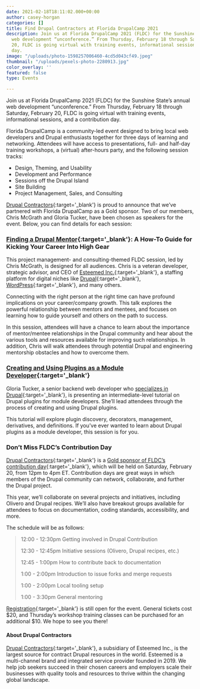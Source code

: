 ```yaml
---
date: 2021-02-18T18:11:02.000+00:00
author: casey-horgan
categories: []
title: Find Drupal Contractors at Florida DrupalCamp 2021
description: Join us at Florida DrupalCamp 2021 (FLDC) for the Sunshine State’s annual
  web development “unconference.” From Thursday, February 18 through Saturday, February
  20, FLDC is going virtual with training events, informational sessions, and a contribution
  day.
image: "/uploads/photo-1598257006460-4cd5d043cf49.jpeg"
thumbnail: "/uploads/pexels-photo-2280913.jpg"
color_overlay: ''
featured: false
type: Events

---
```

Join us at Florida DrupalCamp 2021 (FLDC) for the Sunshine State’s annual web development “unconference.” From Thursday, February 18 through Saturday, February 20, FLDC is going virtual with training events, informational sessions, and a contribution day.

Florida DrupalCamp is a community-led event designed to bring local web developers and Drupal enthusiasts together for three days of learning and networking. Attendees will have access to presentations, full- and half-day training workshops, a (virtual) after-hours party, and the following session tracks:

* Design, Theming, and Usability
* Development and Performance
* Sessions off the Drupal Island
* Site Building
* Project Management, Sales, and Consulting

[Drupal Contractors](https://www.drupalcontractors.com/){:target='_blank'} is proud to announce that we’ve partnered with Florida DrupalCamp as a Gold sponsor. Two of our members, Chris McGrath and Gloria Tucker, have been chosen as speakers for the event. Below, you can find details for each session:

### [Finding a Drupal Mentor](https://www.fldrupal.camp/sessions/project-management-and-consulting/finding-drupal-mentor-how-guide-kicking-you-career-high){:target='_blank'}: A How-To Guide for Kicking Your Career Into High Gear

This project management- and consulting-themed FLDC session, led by Chris McGrath, is designed for all audiences. Chris is a veteran developer, strategic advisor, and CEO of [Esteemed Inc.](https://esteemed.io/){:target='_blank'}, a staffing platform for digital niches like [Drupal](https://www.drupalcontractors.com/){:target='_blank'}, [WordPress](https://wpcontractors.com/){:target='_blank'}, and many others.

Connecting with the right person at the right time can have profound implications on your career/company growth. This talk explores the powerful relationship between mentors and mentees, and focuses on learning how to guide yourself and others on the path to success.

In this session, attendees will have a chance to learn about the importance of mentor/mentee relationships in the Drupal community and hear about the various tools and resources available for improving such relationships. In addition, Chris will walk attendees through potential Drupal and engineering mentorship obstacles and how to overcome them.

### [Creating and Using Plugins as a Module Developer](https://www.fldrupal.camp/sessions/development-performance/creating-and-using-plugins-module-developer){:target='_blank'}

Gloria Tucker, a senior backend web developer who [specializes in Drupal](https://www.fldrupal.camp/users/gtucker6){:target='_blank'}, is presenting an intermediate-level tutorial on Drupal plugins for module developers. She’ll lead attendees through the process of creating and using Drupal plugins.

This tutorial will explore plugin discovery, decorators, management, derivatives, and definitions. If you’ve ever wanted to learn about Drupal plugins as a module developer, this session is for you.

### Don’t Miss FLDC’s Contribution Day

[Drupal Contractors](https://www.drupalcontractors.com/){:target='_blank'} is a [Gold sponsor of FLDC’s contribution day](https://www.fldrupal.camp/conference/contribution-day){:target='_blank'}, which will be held on Saturday, February 20, from 12pm to 4pm ET. Contribution days are great ways in which members of the Drupal community can network, collaborate, and further the Drupal project.

This year, we’ll collaborate on several projects and initiatives, including Olivero and Drupal recipes. We’ll also have breakout groups available for attendees to focus on documentation, coding standards, accessibility, and more.

The schedule will be as follows:

> 12:00 - 12:30pm Getting involved in Drupal Contribution
>
> 12:30 - 12:45pm Initiative sessions (Olivero, Drupal recipes, etc.)
>
> 12:45 - 1:00pm How to contribute back to documentation
>
> 1:00 - 2:00pm Introduction to issue forks and merge requests
>
> 1:00 - 2:00pm Local tooling setup
>
> 1:00 - 3:30pm General mentoring

[Registration](https://www.eventbrite.com/e/florida-drupalcamp-2021-tickets-135880928515#tickets){:target='_blank'} is still open for the event. General tickets cost $20, and Thursday’s workshop training classes can be purchased for an additional $10. We hope to see you there!

#### About Drupal Contractors

[Drupal Contractors](app.drupalcontractors.com){:target='_blank'}, a subsidiary of Esteemed Inc., is the largest source for contract Drupal resources in the world. Esteemed is a multi-channel brand and integrated service provider founded in 2019. We help job seekers succeed in their chosen careers and employers scale their businesses with quality tools and resources to thrive within the changing global landscape.